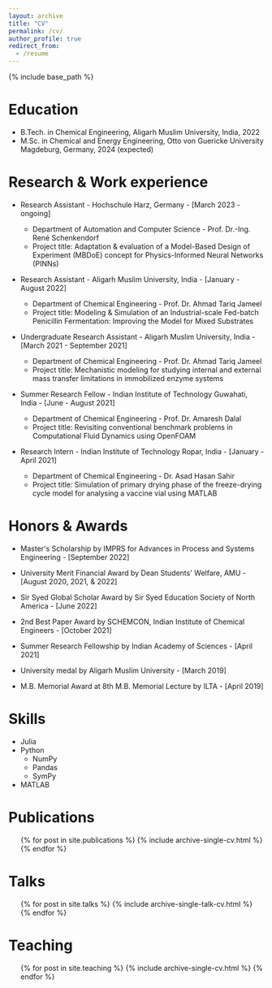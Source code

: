 ```yaml
---
layout: archive
title: "CV"
permalink: /cv/
author_profile: true
redirect_from:
  - /resume
---
```


{% include base_path %}

Education
======
* B.Tech. in Chemical Engineering, Aligarh Muslim University, India, 2022
* M.Sc. in Chemical and Energy Engineering, Otto von Guericke University Magdeburg, Germany, 2024 (expected)

Research & Work experience
======

* Research Assistant - Hochschule Harz, Germany - [March 2023 - ongoing]
  * Department of Automation and Computer Science - Prof. Dr.-Ing. René Schenkendorf
  * Project title: Adaptation & evaluation of a Model-Based Design of Experiment (MBDoE) concept for Physics-Informed Neural Networks (PINNs)

* Research Assistant - Aligarh Muslim University, India - [January - August 2022]
  * Department of Chemical Engineering - Prof. Dr. Ahmad Tariq Jameel
  * Project title: Modeling & Simulation of an Industrial-scale Fed-batch Penicillin Fermentation: Improving the Model for Mixed Substrates

* Undergraduate Research Assistant - Aligarh Muslim University, India - [March 2021 - September 2021]
  * Department of Chemical Engineering - Prof. Dr. Ahmad Tariq Jameel
  * Project title: Mechanistic modeling for studying internal and external mass transfer limitations in immobilized enzyme systems

* Summer Research Fellow - Indian Institute of Technology Guwahati, India - [June - August 2021]
  * Department of Chemical Engineering - Prof. Dr. Amaresh Dalal
  * Project title: Revisiting conventional benchmark problems in Computational Fluid Dynamics using OpenFOAM

* Research Intern - Indian Institute of Technology Ropar, India - [January - April 2021]
  * Department of Chemical Engineering - Dr. Asad Hasan Sahir
  * Project title: Simulation of primary drying phase of the freeze-drying cycle model for analysing a vaccine vial using MATLAB




Honors & Awards
======

* Master's Scholarship by IMPRS for Advances in Process and Systems Engineering - [September 2022]

* University Merit Financial Award by Dean Students' Welfare, AMU - [August 2020, 2021, & 2022]

* Sir Syed Global Scholar Award by Sir Syed Education Society of North America - [June 2022]

* 2nd Best Paper Award by SCHEMCON, Indian Institute of Chemical Engineers - [October 2021]

* Summer Research Fellowship by Indian Academy of Sciences - [April 2021]

* University medal by Aligarh Muslim University - [March 2019]

* M.B. Memorial Award at 8th M.B. Memorial Lecture by ILTA - [April 2019]



Skills
======
* Julia
* Python
  * NumPy
  * Pandas
  * SymPy
* MATLAB


Publications
======
  <ul>{% for post in site.publications %}
    {% include archive-single-cv.html %}
  {% endfor %}</ul>
  
Talks
======
  <ul>{% for post in site.talks %}
    {% include archive-single-talk-cv.html %}
  {% endfor %}</ul>
  
Teaching
======
  <ul>{% for post in site.teaching %}
    {% include archive-single-cv.html %}
  {% endfor %}</ul>
